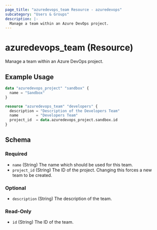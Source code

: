 ```yaml
---
page_title: "azuredevops_team Resource - azuredevops"
subcategory: "Users & Groups"
description: |-
  Manage a team within an Azure DevOps project.
---
```


# azuredevops_team (Resource)

Manage a team within an Azure DevOps project.

## Example Usage

```terraform
data "azuredevops_project" "sandbox" {
  name = "Sandbox"
}

resource "azuredevops_team" "developers" {
  description = "Description of the Developers Team"
  name        = "Developers Team"
  project_id  = data.azuredevops_project.sandbox.id
}
```

<!-- schema generated by tfplugindocs -->
## Schema

### Required

- `name` (String) The name which should be used for this team.
- `project_id` (String) The ID of the project. Changing this forces a new team to be created.

### Optional

- `description` (String) The description of the team.

### Read-Only

- `id` (String) The ID of the team.
